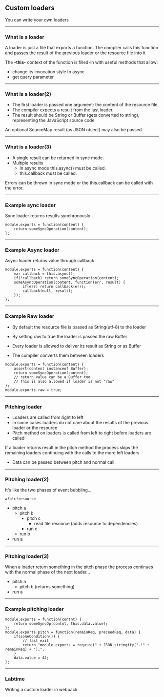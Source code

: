 ## Custom loaders
You can write your own loaders

---
### What is a loader
A loader is just a file that exports a function. 
The compiler calls this function and passes the result of 
the previous loader or the resource file into it

The **-this-** context of the function is filled-in with useful 
methods that allow:
- change its invocation style to async 
- get query parameter

---
### What is a loader(2)
- The first loader is passed one argument: the content of the resource file. 
- The compiler expects a result from the last loader. 
- The result should be String or Buffer (gets converted to string), 
representing the JavaScript source code 


An optional SourceMap result (as JSON object) may also be passed.

---
### What is a loader(3)
- A single result can be returned in sync mode. 
- Multiple results 
    - In async mode this.async() must be called. 
    - this.callback must be called. 

Errors can be thrown in sync mode or 
the this.callback can be called with the error.

---
### Example sync loader
Sync loader returns results synchronously

```
module.exports = function(content) {
    return someSyncOperation(content);
};
```

---
### Example Async loader
Async loader returns value through callback

```
module.exports = function(content) {
    var callback = this.async();
    if(!callback) return someSyncOperation(content);
    someAsyncOperation(content, function(err, result) {
        if(err) return callback(err);
        callback(null, result);
    });
};
```

---
### Example Raw loader
- By default the resource file is passed as String(utf-8) to the loader 

- By setting raw to true the loader is passed the raw Buffer

- Every loader is allowed to deliver its result as String or as Buffer

- The compiler converts them between loaders

```
module.exports = function(content) {
    assert(content instanceof Buffer);
    return someSyncOperation(content);
    // return value can be a Buffer too
    // This is also allowed if loader is not "raw"
};
module.exports.raw = true;
```

---
### Pitching loader

- Loaders are called from right to left
- In some cases loaders do not care about the results of the previous loader or the resource
- Pitch method on loaders is called from left to right before loaders are called

If a loader returns result in the pitch method the process skips the remaining loaders
continuing with the calls to the more left loaders 

- Data can be passed between pitch and normal call.

---
### Pitching loader(2)
It's like the two phases of event bubbling...
```
a!b!c!resource
```

- pitch a
    - pitch b
        - pitch c
            - read file resource (adds resource to dependencies)
        - run c
    - run b
- run a

---
### Pitching loader(3)

When a loader return something in the pitch phase the process continues 
with the normal phase of the next loader... 

- pitch a
    - pitch b (returns something)
- run a

---
### Example pitching loader

```
module.exports = function(contnt) {
    return someSyncOp(contnt, this.data.value);
};
module.exports.pitch = function(remainReq, preceedReq, data) {
    if(someCondition()) {
        // fast exit
        return "module.exports = require(" + JSON.stringify("-!" + remainReq) + ");";
    }
    data.value = 42;
};
```

---
### Labtime
Writing a custom loader in webpack
